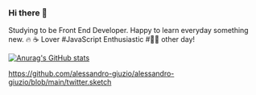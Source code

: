 ### Hi there 👋

Studying to be Front End Developer. Happy to learn everyday something new. 🔥 ☕️ Lover #JavaScript Enthusiastic #🏃‍♂️ other day!

[![Anurag's GitHub stats](https://github-readme-stats.vercel.app/api?username=alessandro-giuzio)](https://github.com/anuraghazra/github-readme-stats)

https://github.com/alessandro-giuzio/alessandro-giuzio/blob/main/twitter.sketch

<!--
**alessandro-giuzio/alessandro-giuzio** is a ✨ _special_ ✨ repository because its `README.md` (this file) appears on your GitHub profile.

Here are some ideas to get you started:

- 🔭 I’m currently working on ...
- 🌱 I’m currently learning ...
- 👯 I’m looking to collaborate on ...
- 🤔 I’m looking for help with ...
- 💬 Ask me about ...
- 📫 How to reach me: ...
- 😄 Pronouns: ...
- ⚡ Fun fact: ...
-->
